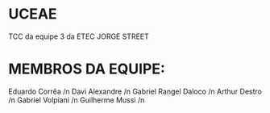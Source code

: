 # UCEAE
TCC da equipe 3 da ETEC JORGE STREET


# MEMBROS DA EQUIPE:

Eduardo Corrêa /n
Davi Alexandre /n
Gabriel Rangel Daloco /n 
Arthur Destro /n
Gabriel Volpiani /n 
Guilherme Mussi /n

